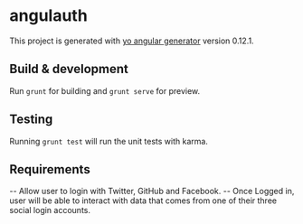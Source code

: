 # angulauth

This project is generated with [yo angular generator](https://github.com/yeoman/generator-angular)
version 0.12.1.

## Build & development

Run `grunt` for building and `grunt serve` for preview.

## Testing

Running `grunt test` will run the unit tests with karma.

## Requirements

-- Allow user to login with Twitter, GitHub and Facebook.
-- Once Logged in, user will be able to interact with data that comes from one of their three social login accounts.
